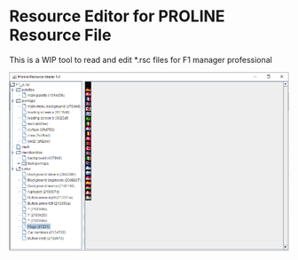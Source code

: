 # Resource Editor for PROLINE Resource File

This is a WIP tool to read and edit *.rsc files for F1 manager professional

![Alt text](doc/screen.png?raw=true "Screenshot")
